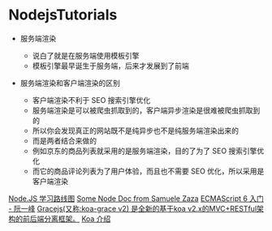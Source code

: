 # NodejsTutorials

- 服务端渲染
  + 说白了就是在服务端使用模板引擎
  + 模板引擎最早诞生于服务端，后来才发展到了前端

- 服务端渲染和客户端渲染的区别
  + 客户端渲染不利于 SEO 搜索引擎优化
  + 服务端渲染是可以被爬虫抓取到的，客户端异步渲染是很难被爬虫抓取到的
  + 所以你会发现真正的网站既不是纯异步也不是纯服务端渲染出来的
  + 而是两者结合来做的
  + 例如京东的商品列表就采用的是服务端渲染，目的了为了 SEO 搜索引擎优化
  + 而它的商品评论列表为了用户体验，而且也不需要 SEO 优化，所以采用是客户端渲染

[Node.JS 学习路线图](http://blog.jobbole.com/71913/)
[Some Node Doc from Samuele Zaza](https://scotch.io/@samuxyz)
[ECMAScript 6 入门 - 阮一峰](http://es6.ruanyifeng.com/#docs/generator)
[Gracejs(又称:koa-grace v2) 是全新的基于koa v2.x的MVC+RESTful架构的前后端分离框架。](https://github.com/xiongwilee/Gracejs)
[Koa 介绍](https://koa.bootcss.com/)